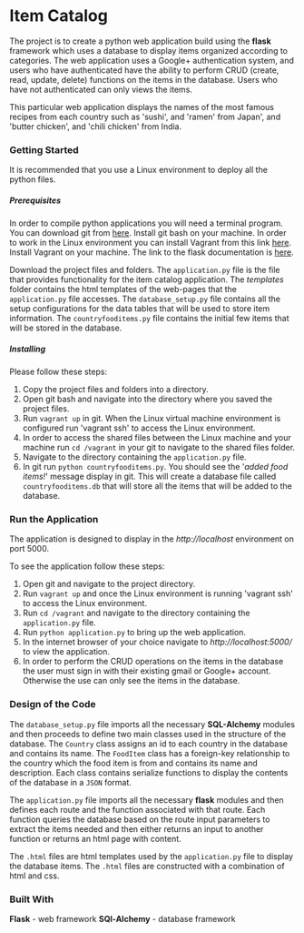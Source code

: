 # Item Catalog #

The project is to create a python web application build using the **flask** framework which uses a database to display items organized according to categories. The web application uses a Google+ authentication system, and users who have authenticated have the ability to perform CRUD (create, read, update, delete) functions on the items in the database. Users who have not authenticated can only views the items. 

This particular web application displays the names of the most famous recipes from each country such as 'sushi', and 'ramen' from Japan', and 'butter chicken', and 'chili chicken' from India.

### Getting Started ###

It is recommended that you use a Linux environment to deploy all the python files. 

##### Prerequisites #####

In order to compile python applications you will need a terminal program. You can download git from [here](https://git-scm.com/download/win). Install git bash on your machine. In order to work in the Linux environment you can install Vagrant from this link [here](https://www.vagrantup.com/downloads.html). Install Vagrant on your machine. The link to the flask documentation is [here](http://flask.pocoo.org/).

Download the project files and folders. The `application.py` file is the file that provides functionality for the item catalog application. The _templates_ folder contains the html templates of the web-pages that the `application.py` file accesses. The `database_setup.py` file contains all the setup configurations for the data tables that will be used to store item information. The `countryfooditems.py` file contains the initial few items that will be stored in the database. 

##### Installing #####

Please follow these steps:
1. Copy the project files and folders into a directory. 
2. Open git bash and navigate into the directory where you saved the project files.
3. Run `vagrant up` in git. When the Linux virtual machine environment is configured run 'vagrant ssh' to access the Linux environment.
4. In order to access the shared files between the Linux machine and your machine run `cd /vagrant` in your git to navigate to the shared files folder.
5. Navigate to the directory containing the `application.py` file.
6. In git run `python countryfooditems.py`. You should see the '_added food items!_' message display in git. This will create a database file called `countryfooditems.db` that will store all the items that will be added to the database. 

### Run the Application ###

The application is designed to display in the _http://localhost_ environment on port 5000. 

To see the application follow these steps:
1. Open git and navigate to the project directory.
2. Run `vagrant up` and once the Linux environment is running 'vagrant ssh' to access the Linux environment.
3. Run `cd /vagrant` and navigate to the directory containing the `application.py` file.
4. Run `python application.py` to bring up the web application.
5. In the internet browser of your choice navigate to _http://localhost:5000/_ to view the application. 
6. In order to perform the CRUD operations on the items in the database the user must sign in with their existing gmail or Google+ account. Otherwise the use can only see the items in the database. 

### Design of the Code ###

The `database_setup.py` file imports all the necessary **SQL-Alchemy** modules and then proceeds to define two main classes used in the structure of the database. The `Country` class assigns an id to each country in the database and contains its name. The `FoodItem` class has a foreign-key relationship to the country which the food item is from and contains its name and description. Each class contains serialize functions to display the contents of the database in a `JSON` format.

The `application.py` file imports all the necessary **flask** modules and then defines each route and the function associated with that route. Each function queries the database based on the route input parameters to extract the items needed and then either returns an input to another function or returns an html page with content. 

The `.html` files are html templates used by the `application.py` file to display the database items. The `.html` files are constructed with a combination of html and css.

### Built With ###

**Flask** - web framework
**SQl-Alchemy** - database framework
